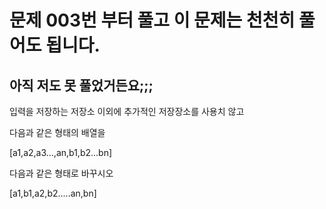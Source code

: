 # 문제 003번 부터 풀고 이 문제는 천천히 풀어도 됩니다.
## 아직 저도 못 풀었거든요;;;

입력을 저장하는 저장소 이외에 추가적인 저장장소를 사용치 않고

다음과 같은 형태의 배열을

[a1,a2,a3...,an,b1,b2...bn]

다음과 같은 형태로 바꾸시오

[a1,b1,a2,b2.....an,bn]

